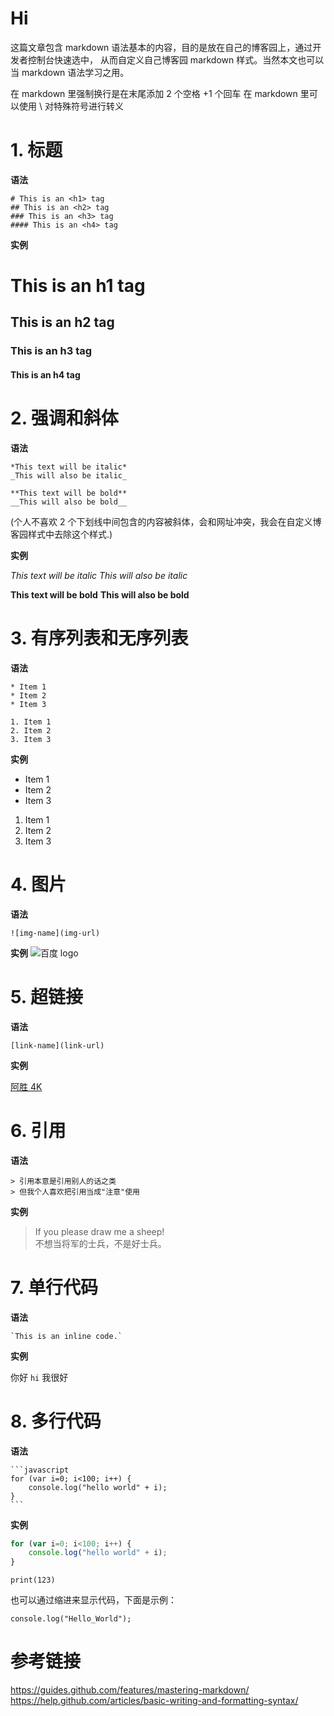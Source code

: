 Hi
===

这篇文章包含 markdown 语法基本的内容，目的是放在自己的博客园上，通过开发者控制台快速选中，
从而自定义自己博客园 markdown 样式。当然本文也可以当 markdown 语法学习之用。

在 markdown 里强制换行是在末尾添加 2 个空格 +1 个回车
在 markdown 里可以使用 \ 对特殊符号进行转义

# 1. 标题

**语法**

```
# This is an <h1> tag
## This is an <h2> tag
### This is an <h3> tag
#### This is an <h4> tag
```

**实例**

# This is an h1 tag

## This is an h2 tag

### This is an h3 tag

#### This is an h4 tag

# 2. 强调和斜体

**语法**

```
*This text will be italic*
_This will also be italic_

**This text will be bold**
__This will also be bold__
```

(个人不喜欢 2 个下划线中间包含的内容被斜体，会和网址冲突，我会在自定义博客园样式中去除这个样式.)  

**实例**

*This text will be italic*
*This will also be italic*

**This text will be bold**
**This will also be bold**

# 3. 有序列表和无序列表

**语法**

```
* Item 1
* Item 2
* Item 3

1. Item 1
2. Item 2
3. Item 3
```

**实例**

* Item 1
* Item 2
* Item 3

1. Item 1
2. Item 2
3. Item 3

# 4. 图片

**语法**

```
![img-name](img-url)
```

**实例**
![百度 logo](https://www.baidu.com/img/PCtm_d9c8750bed0b3c7d089fa7d55720d6cf.png)

# 5. 超链接

**语法**

```
[link-name](link-url)
```

**实例**

[阿胜 4K](http://www.cnblogs.com/asheng2016/)

# 6. 引用

**语法**

```
> 引用本意是引用别人的话之类  
> 但我个人喜欢把引用当成"注意"使用  
```

**实例**

> If you please draw me a sheep!  
> 不想当将军的士兵，不是好士兵。

# 7. 单行代码

**语法**

```
`This is an inline code.`
```

**实例**

你好 `hi` 我很好

# 8. 多行代码

**语法**

````
​```javascript
for (var i=0; i<100; i++) {
    console.log("hello world" + i);
}
​```
````

**实例**

```js
for (var i=0; i<100; i++) {
    console.log("hello world" + i);
}
```

```python3
print(123)
```

也可以通过缩进来显示代码，下面是示例：

    console.log("Hello_World");

# 参考链接

<https://guides.github.com/features/mastering-markdown/>  
<https://help.github.com/articles/basic-writing-and-formatting-syntax/>  

